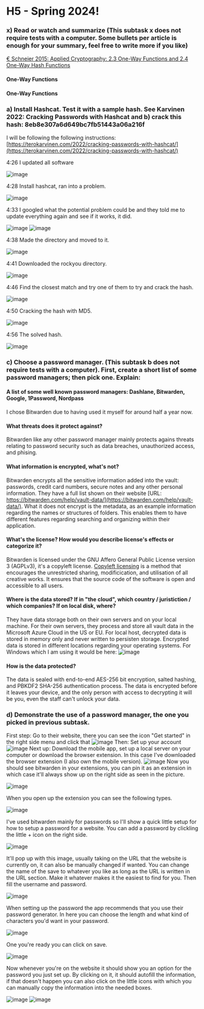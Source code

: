 # H5 - Spring 2024!

### x) Read or watch and summarize (This subtask x does not require tests with a computer. Some bullets per article is enough for your summary, feel free to write more if you like)
[€ Schneier 2015: Applied Cryptography: 2.3 One-Way Functions and 2.4 One-Way Hash Functions](https://learning.oreilly.com/library/view/applied-cryptography-protocols/9781119096726/10_chap02.html#chap02-sec003)

#### One-Way Functions

#### One-Way Functions

### a) Install Hashcat. Test it with a sample hash. See Karvinen 2022: Cracking Passwords with Hashcat and b) crack this hash: 8eb8e307a6d649bc7fb51443a06a216f
I will be following the following instructions: [https://terokarvinen.com/2022/cracking-passwords-with-hashcat/](https://terokarvinen.com/2022/cracking-passwords-with-hashcat/)

4:26
I updated all software

![image](https://github.com/Karoqnq/bite_spring2024_is/assets/112175331/e52a9351-4a47-4a9f-8d6c-677ab10b774b)

4:28
Install hashcat, ran into a problem.

![image](https://github.com/Karoqnq/bite_spring2024_is/assets/112175331/4519bcdc-5d84-456f-9c45-2c7da3ca4d3f)

4:33
I googled what the potential problem could be and they told me to update everything again and see if it works, it did.

![image](https://github.com/Karoqnq/bite_spring2024_is/assets/112175331/734b05a9-86d6-4f66-9771-afa7a1ea4be8)
![image](https://github.com/Karoqnq/bite_spring2024_is/assets/112175331/b532d535-5a2d-476e-b0f7-4e78b43de780)

4:38
Made the directory and moved to it.

![image](https://github.com/Karoqnq/bite_spring2024_is/assets/112175331/bb013d5b-6e7d-492b-92e5-ed7fd5867afc)

4:41
Downloaded the rockyou directory.

![image](https://github.com/Karoqnq/bite_spring2024_is/assets/112175331/bc95dd3b-5108-4781-bc21-20e8c84a3191)

4:46
Find the closest match and try one of them to try and crack the hash.

![image](https://github.com/Karoqnq/bite_spring2024_is/assets/112175331/23c52d77-b005-4e6b-b5d8-615c65c80b70)

4:50
Cracking the hash with MD5.

![image](https://github.com/Karoqnq/bite_spring2024_is/assets/112175331/0b2cc7aa-c5c7-4acd-a320-fac72867f505)

4:56
The solved hash.

![image](https://github.com/Karoqnq/bite_spring2024_is/assets/112175331/8dc59907-a17a-4be7-8400-ff74b9571cf0)


### c) Choose a password manager. (This subtask b does not require tests with a computer). First, create a short list of some password managers; then pick one. Explain:
#### A list of some well known password managers: Dashlane, Bitwarden, Google, 1Password, Nordpass

I chose Bitwarden due to having used it myself for around half a year now.

#### What threats does it protect against?
Bitwarden like any other password manager mainly protects agains threats relating to password security such as data breaches, unauthorized access, and phising.
  
#### What information is encrypted, what's not?
Bitwarden encrypts all the sensitive information added into the vault: passwords, credit card numbers, secure notes and any other personal information. They have a full list shown on their website [URL: https://bitwarden.com/help/vault-data/](https://bitwarden.com/help/vault-data/). What it does not encrypt is the metadata, as an example information regarding the names or structures of folders. This enables them to have different features regarding searching and organizing within their application. 
  
#### What's the license? How would you describe license's effects or categorize it?
Bitwarden is licensed under the GNU Affero General Public License version 3 (AGPLv3), it's a copyleft license. [Copyleft licensing](https://bytescare.com/blog/difference-between-copyright-and-copyleft) is a method that encourages the unrestricted sharing, modificication, and utilisation of all creative works. It ensures that the source code of the software is open and accessible to all users.
  
#### Where is the data stored? If in "the cloud", which country / juristiction / which companies? If on local disk, where?
They have data storage both on their own servers and on your local machine. For their own servers, they process and store all vault data in the Microsoft Azure Cloud in the US or EU. For local host, decrypted data is stored in memory only and never written to persisten storage. Encrypted data is stored in different locations regarding your operating systems. For Windows which I am using it would be here:
![image](https://github.com/Karoqnq/bite_spring2024_is/assets/112175331/c68c5e82-3674-4c80-af93-6e6d8366ed36)
 
#### How is the data protected?
  The data is sealed with end-to-end AES-256 bit encryption, salted hashing, and PBKDF2 SHA-256 authentication process. The data is encrypted before it leaves your device, and the only person with access to decrypting it will be you, even the staff can't unlock your data. 
  
### d) Demonstrate the use of a password manager, the one you picked in previous subtask.

First step: Go to their website, there you can see the icon "Get started" in the right side menu and click that
![image](https://github.com/Karoqnq/bite_spring2024_is/assets/112175331/b8d150ca-d488-4f5b-a4d1-a5b3e296936e)
Then: Set up your account
![image](https://github.com/Karoqnq/bite_spring2024_is/assets/112175331/57b9d9b1-cd7c-41df-b5e3-3596802c8df7)
Next up: Download the mobile app, set up a local server on your computer or download the browser extension. In this case I've downloaded the browser extension (I also own the mobile version).
![image](https://github.com/Karoqnq/bite_spring2024_is/assets/112175331/6f659c86-2102-4bb9-9548-e023953e2f9b)
Now you should see bitwarden in your extensions, you can pin it as an extension in which case it'll always show up on the right side as seen in the picture.

![image](https://github.com/Karoqnq/bite_spring2024_is/assets/112175331/bc7f179a-2996-47d8-a686-2468f622f2c9)

When you open up the extension you can see the following types.

![image](https://github.com/Karoqnq/bite_spring2024_is/assets/112175331/e452d2a1-6f05-4e2e-b6d2-f6923ea81a77)

I've used bitwarden mainly for passwords so I'll show a quick little setup for how to setup a password for a website.
You can add a password by clickling the little + icon on the right side.

![image](https://github.com/Karoqnq/bite_spring2024_is/assets/112175331/3dbe8f44-41c3-4b39-a399-c54ea752e630)

It'll pop up with this image, usually taking on the URL that the website is currently on, it can also be manually changed if wanted.
You can change the name of the save to whatever you like as long as the URL is written in the URL section. Make it whatever makes it the easiest to find for you. Then fill the username and password.

![image](https://github.com/Karoqnq/bite_spring2024_is/assets/112175331/70d80e65-0a84-4e63-afcc-077cfa701a65)

When setting up the password the app recommends that you use their password generator. In here you can choose the length and what kind of characters you'd want in your password.

![image](https://github.com/Karoqnq/bite_spring2024_is/assets/112175331/3e695ff8-b13e-43e0-a070-8522c60c18db)

One you're ready you can click on save.

![image](https://github.com/Karoqnq/bite_spring2024_is/assets/112175331/6130810c-c49f-4200-b23f-2aadc95dfb08)

Now whenever you're on the website it should show you an option for the password you just set up. By clicking on it, it should autofill the information, if that doesn't happen you can also click on the little icons with which you can manually copy the information into the needed boxes.

![image](https://github.com/Karoqnq/bite_spring2024_is/assets/112175331/828f7eb6-9c00-4bfb-bf35-df5464c53515)
![image](https://github.com/Karoqnq/bite_spring2024_is/assets/112175331/da856981-1fd4-4817-9c44-4e17bdb8f34a)



